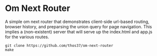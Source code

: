 # Om Next Router

A simple om next router that demonstrates client-side url-based routing, browser history, and preparsing the union query for page navigation.  This implies a (non-existent) server that will serve up the index.html and app.js for the various routes. 

```
git clone https://github.com/thos37/om-next-router
make
```

